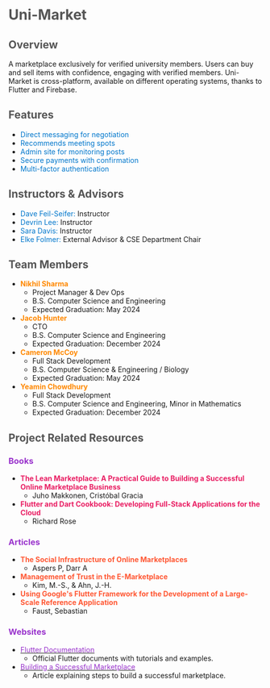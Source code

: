 # <span style="color: #555555">Uni-Market</span>

## <span style="color: #555555">Overview</span>
A marketplace exclusively for verified university members. Users can buy and sell items with confidence, engaging with verified members. Uni-Market is cross-platform, available on different operating systems, thanks to Flutter and Firebase.

## <span style="color: #555555">Features</span>
- <span style="color: #0077cc">Direct messaging for negotiation</span>
- <span style="color: #0077cc">Recommends meeting spots</span>
- <span style="color: #0077cc">Admin site for monitoring posts</span>
- <span style="color: #0077cc">Secure payments with confirmation</span>
- <span style="color: #0077cc">Multi-factor authentication</span>

## <span style="color: #555555">Instructors & Advisors</span>
- <span style="color: #0077cc">Dave Feil-Seifer:</span> Instructor
- <span style="color: #0077cc">Devrin Lee:</span> Instructor
- <span style="color: #0077cc">Sara Davis:</span> Instructor
- <span style="color: #0077cc">Elke Folmer:</span> External Advisor & CSE Department Chair

## <span style="color: #555555">Team Members</span>
- **<span style="color: #ff8800">Nikhil Sharma</span>**
  - Project Manager & Dev Ops
  - B.S. Computer Science and Engineering
  - Expected Graduation: May 2024
- **<span style="color: #ff8800">Jacob Hunter</span>**
  - CTO
  - B.S. Computer Science and Engineering
  - Expected Graduation: December 2024
- **<span style="color: #ff8800">Cameron McCoy</span>**
  - Full Stack Development
  - B.S. Computer Science & Engineering / Biology
  - Expected Graduation: May 2024
- **<span style="color: #ff8800">Yeamin Chowdhury</span>**
  - Full Stack Development
  - B.S. Computer Science and Engineering, Minor in Mathematics
  - Expected Graduation: December 2024

## <span style="color: #555555">Project Related Resources</span>
### <span style="color: #9933cc">Books</span>
- **<span style="color: #e91e63">The Lean Marketplace: A Practical Guide to Building a Successful Online Marketplace Business</span>**
  - Juho Makkonen, Cristóbal Gracia
- **<span style="color: #e91e63">Flutter and Dart Cookbook: Developing Full-Stack Applications for the Cloud</span>**
  - Richard Rose

### <span style="color: #9933cc">Articles</span>
- **<span style="color: #ff5733">The Social Infrastructure of Online Marketplaces</span>**
  - Aspers P, Darr A
- **<span style="color: #ff5733">Management of Trust in the E-Marketplace</span>**
  - Kim, M.-S., & Ahn, J.-H.
- **<span style="color: #ff5733">Using Google's Flutter Framework for the Development of a Large-Scale Reference Application</span>**
  - Faust, Sebastian

### <span style="color: #9933cc">Websites</span>
- [<span style="color: #9933cc">Flutter Documentation</span>](https://docs.flutter.dev/)
  - Official Flutter documents with tutorials and examples.
- [<span style="color: #9933cc">Building a Successful Marketplace</span>](https://altar.io/eight-steps-follow-build-successful-marketplace/)
  - Article explaining steps to build a successful marketplace.

